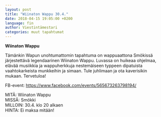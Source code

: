 ```yaml
---
layout: post
title: "Wiinaton Wappu 30.4."
date: 2018-04-15 19:05:00 +0200
language: fin
author: Viestintämestari
categories: muut tapahtumat
---
```

**Wiinaton Wappu**

Tämänkin Wapun unohtumattomin tapahtuma on wappuaattona Smökissä järjestettävä legendaarinen Wiinaton Wappu. Luvassa on huikeaa ohjelmaa, elävää musiikkia ja wappuherkkuja nestemäiseen typpeen dipatuista vaahtokarkeista munkkeihin ja simaan. Tule juhlimaan ja ota kaverisikin mukaan. Tervetuloa!

FB-event: <https://www.facebook.com/events/565673263798194/>

MITÄ: Wiinaton Wappu<br>
MISSÄ: Smökki<br>
MILLOIN: 30.4. klo 20 alkaen<br>
HINTA: Ei maksa mitään!